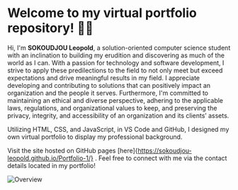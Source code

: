 # Welcome to my virtual portfolio repository! 👋🏾

Hi, I'm **SOKOUDJOU Leopold**, a solution-oriented computer science student with an inclination to building my erudition and discovering as much of the world as I can. With a passion for technology and software development, I strive to apply these predilections to the field to not only meet but exceed expectations and drive meaningful results in my field. I appreciate developing and contributing to solutions that can positively impact an organization and the people it serves. Furthermore, I'm committed to maintaining an ethical and diverse perspective, adhering to the applicable laws, regulations, and organizational values to keep, and preserving the privacy, integrity, and accessibility of an organization and its clients’ assets.

Utilizing HTML, CSS, and JavaScript, in VS Code and GitHub, I designed my own virtual portfolio to display my professional background.

Visit the site hosted on GitHub pages [here]{https://sokoudjou-leopold.github.io/Portfolio-1/} . Feel free to connect with me via the contact details located in my portfolio!


![Overview](https://github.com/SOKOUDJOU-LEOPOLD/Portfolio-1/assets/109520753/12b8b968-a23f-49c3-91b7-84b72159206e)

